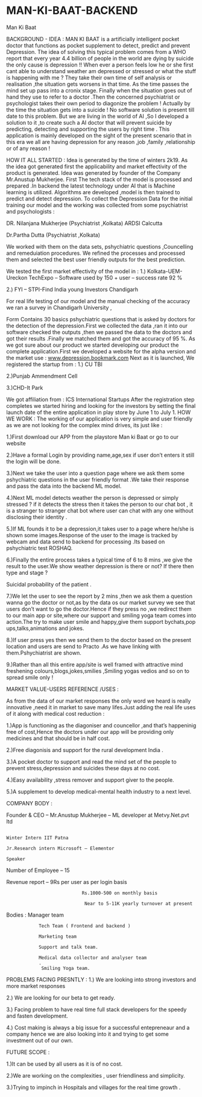 # MAN-KI-BAAT-BACKEND
Man Ki Baat 
 
BACKGROUND - IDEA : 
MAN KI BAAT is a artificially intelligent pocket doctor that functions as pocket supplement to detect, predict and prevent Depression. The idea of solving this typical problem comes from a WHO report that every year 4.4 billion of people in the world are dying by suicide the only cause is depression !! 
When ever a person feels low he or she first cant able to understand weather am depressed or stressed or what the stuff is happening with me ? 
They take their own time of self analysis or realisation ,the situation gets worsens in that time. As the time passes the mind set up pass into a cronix stage. Finally when the situation goes out of hand they use to refer to a doctor .Then the concerned psychiatrist or psychologist takes their own period to diagonize the problem ! 
Actually by the time the situation gets into a suicide ! No software solution is present till date to this problem. But we are living in the world of AI ,So I developed a solution to it ,to create such a AI doctor that will prevent suicide by predicting, detecting and supporting the users by right time . 
This application is mainly developed on the sight of the present scenario that in this era we all are having depression for any reason ,job ,family ,relationship or of any reason ! 

HOW IT ALL STARTED : 
Idea is generated by the time of winters 2k19. As the idea got generated first the applicability and market effectivity of the product is generated. Idea was generated by founder of the Company Mr.Anustup Mukherjee. 
First The tech stack of the model is processed and prepared .In backend the latest technology under AI that is Machine learning is utilized. Algorithms are developed ,model is then trained to predict and detect depression. 
To collect the Depression Data for the initial training our model and the working was collected from some psychiatrist and psychologists : 

DR. Nilanjana Mukherjee (Psychiatrist ,Kolkata) 
ARDSI Calcutta 

Dr.Partha Dutta (Psychiatrist ,Kolkata) 

We worked with them on the data sets, pshychiatric questions ,Councelling and remeduiation procedures. We refined the processes and processed them and selected the best user friendly outputs for the best prediction. 

We tested the first market effectivity of the model in : 
1.) Kolkata-UEM-Ureckon TechExpo – Software used by 150 + user – success rate 92 %

2.) FYI – STPI-Find India young Investors Chandigarh  

For real life testing of our model and the manual checking of the accuracy we ran a survey in Chandigarh University , 


Form Contains 30 basics pshychiatric questions that is asked by doctors for the detection of the depression.First we collected the data ,ran it into our software checked the outputs ,then we passed the data to the doctors and got their results .Finally we matched them and got the accuracy of 95 %. 
As we got sure about our product we started developing our product the complete application.First we developed a website for the alpha version and the market use : 
www.depression.bookmark.com 
Next as it is launched, 
We registered the startup from : 
1.) CU TBI 

2.)Punjab Ammendment Cell

3.)CHD-It Park 

We got affiliation from : ICS International Startups 
After the registration step completes we started hiring and looking for the investors by setting the final launch date of the entire application in play store by June 1 to July 1. 
HOW WE WORK : 
The working of our application is very simple and user friendly as we are not looking for the complex mind drives, its just like :

1.)First download our APP from the playstore Man ki Baat or go to our website  

2.)Have a formal Login by providing name,age,sex if user don’t enters it still the login will be done. 

3.)Next we take the user into a question page where we ask them some pshychiatric questions in the user friendly format .We take their response and pass the data into the backend ML model.

4.)Next ML model detects weather the person is depressed or simply stressed ? if it detects the stress then it takes the person to our chat bot , it is a stranger to stranger chat bot where user can chat with any one without disclosing their identity . 

5.)If ML founds it to be a depression,it takes user to a page where he/she is shown some images.Response of the user to the image is tracked by webcam and data send to backend for processing .Its based on pshychiatric test ROSHAQ. 

6.)Finally the entire process takes a typical time of 6 to 8 mins ,we give the result to the user.We show weather depression is there or not? 
If there then type and stage ? 

Suicidal probability of the patient .

7.)We let the user to see the report by 2 mins ,then we ask them a question wanna go the doctor or not,as by the data os our market survey we see that users don’t want to go the doctor.Hence if they press no ,we redirect them to our main app or site,where our support and smiling yoga team comes into action.The try to make user smile and happy,give them support bychats,pop ups,talks,animations and jokes.

8.)If user press yes then we send them to the doctor based on the present location and users are send to Practo .As we have linking with them.Pshychiatrist are shown. 

9.)Rather than all this entire app/site is well framed with attractive mind freshening colours,blogs,jokes,smilies ,Smiling yogas vedios and so on to spread smile only ! 


MARKET VALUE-USERS REFERENCE /USES : 

As from the data of our market responses the only word we heard is really innovative ,need it in market to save many lifes.Just adding the real life uses of it along with medical cost reduction : 

1.)App is functioning as the diagoniser and councellor ,and that’s happeninig free of cost,Hence the doctors under our app will be providing only medicines and that should be in half cost. 

2.)Free diagonisis and support for the rural development India . 

3.)A pocket doctor to support and read the mind set of the people to prevent stress,depression and suicides these days at no cost.

4.)Easy availability ,stress remover and support giver to the people. 

5.)A supplement to develop medical-mental health industry to a next level. 

COMPANY BODY : 

Founder & CEO – Mr.Anustup Mukherjee – 
ML developer at Metvy.Net.pvt ltd 
                                                                              
                                                                              
                                                                              Winter Intern IIT Patna 
                                                                                Jr.Research intern Microsoft – Elementor 
                                                                                Speaker 

Number of Employee – 15 

Revenue report – 
9Rs per user as per login basis  
                                
                                Rs.1000-500 on monthly basis 
                                
                                 Near to 5-11K yearly turnover at present  

Bodies :
Manager team  
                
                Tech Team ( Frontend and backend )
                
                Marketing team
                
                Support and talk team.
                
                Medical data collector and analyser team
                . 
                 Smiling Yoga team. 
                 
PROBLEMS FACING PRESNTLY : 
1.) We are looking into strong investors and more market responses 

2.)  We are looking for our beta to get ready.

3.) Facing problem to have real time full stack developers for the speedy and fasten development.

4.) Cost making is always a big issue for a successful entepreneaur and a company hence we are also looking into it and trying to get some investment out of our own. 

FUTURE SCOPE : 

1.)It can be used by all users as it is of no cost. 

2.)We are working on the complexities , user friendliness and simplicity.

3.)Trying to impinch in Hospitals and villages for the real time growth
. 
  
